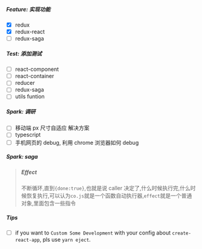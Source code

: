 ##### Feature: 实现功能
- [x] redux
- [x] redux-react
- [ ] redux-saga

##### Test: 添加测试
- [ ] react-component
- [ ] react-container
- [ ] reducer
- [ ] redux-saga
- [ ] utils funtion

##### Spark: 调研
- [ ] 移动端 px 尺寸自适应 解决方案
- [ ] typescript
- [ ] 手机网页的 debug, 利用 chrome 浏览器如何 debug

##### Spark: saga
> ##### Effect
>   不断循环,直到`{done:true}`,也就是说 caller 决定了,什么时候执行完,什么时候恢复执行,可以认为`co.js`就是一个函数自动执行器,`effect`就是一个普通对象,里面包含一些指令

##### Tips
- [ ] if you want to `Custom Some Development` with your config about `create-react-app`, pls use `yarn eject`.